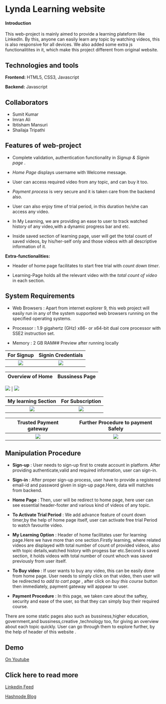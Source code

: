 
# Lynda Learning website 

#### Introduction
This web-project is mainly aimed to provide a learning plateform like LinkedIn.
By this, anyone can easily learn any topic by watching videos, this is also responsive for all devices.
We also added some extra js functionalitites in it, which make this project different from original website.

## Technologies and tools

**Frontend:**  HTML5, CSS3, Javascript

**Backend:**  Javascript


## Collaborators

- Sumit Kumar
- Imran Ali
- Ibtisham Mansuri
- Shailaja Tripathi

## Features of web-project

-  Complete validation, authentication functionality in *Signup & Signin page* .

-  *Home Page* displays username with Welcome message.

-   User can access required video from any topic, and can buy it too.

-  *Payment process* is very secure and it is taken care from the backend also.

-  User can also enjoy time of trial period, in this duration he/she can access any video.

-  In My Learning, we are providing an ease to user to track watched history of any video,with a dynamic progress bar and etc.

-  Inside saved section of learning page, user will get the total count of saved videos, by his/her-self only and those videos with all descriptive information of it.

  **Extra-functionalities:**

- Header of home page facilitates to start free trial with *count down timer*.

- Learning-Page holds all the relevant video with the *total count of video* in each section. 

## System Requirements

- Web Browsers : Apart from internet explorer 9, this web project will easily run in any of the system supported web browsers running on the specified operating systems.

- Processor : 1.9 gigahertz (GHz) x86- or x64-bit dual core processor with SSE2 instruction set.

- Memory :	2 GB RAM##  Preview after running locally

 
For Signup                     |   Signin Credentials
:-------------------------: |:-------------------------:
![](https://cdn.hashnode.com/res/hashnode/image/upload/v1630261879779/hg2fwi_0v.jpeg?auto=compress) |  ![](https://cdn.hashnode.com/res/hashnode/image/upload/v1630264445040/1199MdI4B.jpeg?auto=compress)

Overview of Home  | Bussiness Page
:-----:|:-------:

![](https://cdn.hashnode.com/res/hashnode/image/upload/v1631692309203/Aj8aB3zAh.png) | ![](https://cdn.hashnode.com/res/hashnode/image/upload/v1631682480983/C-uK5uZAh.png?auto=compress)


My learning Section | For Subscription
:----------: |:--------:
![](https://cdn.hashnode.com/res/hashnode/image/upload/v1630262724445/MHMQ8ROW3.jpeg?auto=compress) | ![](https://cdn.hashnode.com/res/hashnode/image/upload/v1630262008823/upKIA3Y-T.jpeg?auto=compress)


Trusted Payment gateway     | Further Procedure to payment Safely
:--------------------: | :---------------------:
 ![](https://cdn.hashnode.com/res/hashnode/image/upload/v1630264468334/FusPEcTvl.jpeg?auto=compress) |  ![](https://cdn.hashnode.com/res/hashnode/image/upload/v1630262967747/WEtCgdmuJ.jpeg?auto=compress)  

 

##  Manipulation Procedure 

- **Sign-up** :  User needs to sign-up first to create account in platform. After providing authenticate,valid and required information, user can sign-in.  

- **Sign-in** : After proper sign-up process, user have to provide  a registered email-id and password given in sign-up page.Here, data will matches from backend.

- **Home Page** : Then, user will be redirect to home page, here user can see essential header-footer and various kind of videos of any topic.

- **To Activate Trial Period** : We add advance feature of count down timer,by the help of home page itself, user can activate free trial Period to watch favourite video.

- **My Learning Option** : Header of home facilitates user for learning page.Here we have more than one section.Firstly learning, where related videos are displayed with total number of count of provided videos, also with topic details,watched history with progess bar etc.Second is saved section, it holds videos with total number of count whoch was saved previously from user itself.

- **To Buy video** : If user wants to buy any video, this can be easily done from home page. User needs to simply click on that video, then user will be redirected to *add to cart page* , after click on *buy this course* button then immediately, payment gateway will apppear to  user.

- **Payment Procedure** : In this page, we taken care about the saftey, security and ease of the user, so that they can simply buy their required course.

There are some static pages also such as bussiness,higher education, government,and bussiness,creative ,technology too, for giving an overview about each topic quickly. User can go through them to explore further, by the help of header of this website . 


## Demo 

[ On Youtube](youtube.com/watch?v=2w3LIbzhUEc&lc=Ugy2gY628oJ47PzZ1mp4AaABAg)

## Click here to read more 

[Linkedin Feed ](https://www.linkedin.com/feed/update/urn:li:activity:6838165966816329728/)

[ Hashnode Blog ](https://hashnode.com/post/lynda-learning-web-platform-cksxkp7g40ozlkxs1f90s4gs0)
